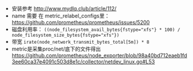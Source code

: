 * 安装参考 http://www.mydlq.club/article/112/
* name 需要 在 metric_relabel_configs里：https://github.com/prometheus/prometheus/issues/5200
* 磁盘利用率： `((node_filesystem_avail_bytes{fstype="xfs"} * 100) / node_filesystem_size_bytes{fstype="xfs"})`
* 带宽 `irate(node_network_transmit_bytes_total[5m]) * 8`
* metric是采集proc/net/底下的文件得出 https://github.com/prometheus/node_exporter/blob/98a40bd712eaeb1fd3ee60ca37e4091c503d8e1c/collector/netdev_linux.go#L53
